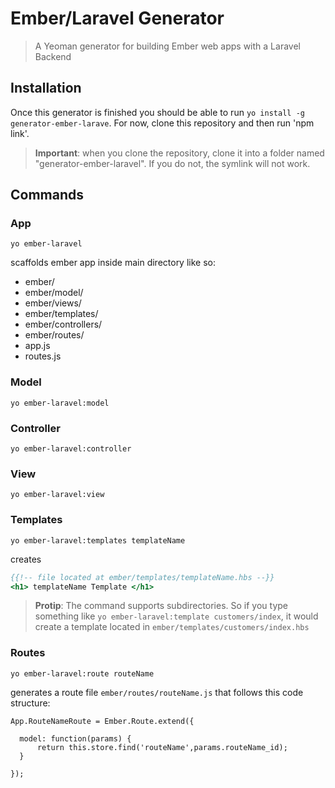 Ember/Laravel Generator
========================

> A Yeoman generator for building Ember web apps with a Laravel Backend

Installation
-------------

Once this generator is finished you should be able to run ```yo install -g generator-ember-larave```. For now, clone this repository and then run 'npm link'. 

> **Important**: when you clone the repository, clone it into a folder named "generator-ember-laravel". If you do not, the symlink will not work.

Commands
--------

### App

``` yo ember-laravel ```

scaffolds ember app inside main directory like so:

- ember/
- ember/model/
- ember/views/
- ember/templates/
- ember/controllers/
- ember/routes/
- app.js
- routes.js

### Model

``` yo ember-laravel:model ```

### Controller

``` yo ember-laravel:controller ```

### View

``` yo ember-laravel:view ```

### Templates

``` yo ember-laravel:templates templateName ```

creates

```hbs
{{!-- file located at ember/templates/templateName.hbs --}}
<h1> templateName Template </h1> 

```

> **Protip**: The command supports subdirectories. So if you type something like ```yo ember-laravel:template customers/index```, it would create a template located in ```ember/templates/customers/index.hbs```

### Routes

``` yo ember-laravel:route routeName ```

generates a route file ```ember/routes/routeName.js``` that follows this code structure:

```
App.RouteNameRoute = Ember.Route.extend({

  model: function(params) {
      return this.store.find('routeName',params.routeName_id); 
  }
  
});
```
